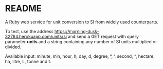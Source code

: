 # README

A Ruby web service for unit conversion to SI from widely used counterparts.

To test, use the address https://morning-dusk-32794.herokuapp.com/units/si and send a GET request with query parameter **units** and a string containing any number of SI units multiplied or divided. 

Available input: minute, min, hour, h, day, d, degree, °, ‘, second, “, hectare, ha, litre, L, tonne and t.
